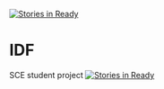 [![Stories in Ready](https://badge.waffle.io/igal462/IDF.png?label=ready&title=Ready)](https://waffle.io/igal462/IDF)
# IDF
SCE student project
[![Stories in Ready](https://badge.waffle.io/igal462/IDF.png?label=ready&title=Ready)](http://waffle.io/igal462/IDF)
